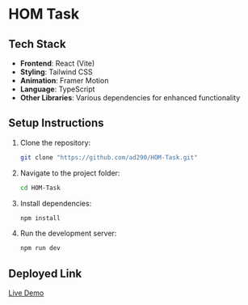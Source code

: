 # HOM Task

## Tech Stack
- **Frontend**: React (Vite)
- **Styling**: Tailwind CSS
- **Animation**: Framer Motion
- **Language**: TypeScript
- **Other Libraries**: Various dependencies for enhanced functionality

## Setup Instructions
1. Clone the repository:
   ```sh
   git clone "https://github.com/ad290/HOM-Task.git"
   ```
2. Navigate to the project folder:
   ```sh
   cd HOM-Task
   ```
3. Install dependencies:
   ```sh
   npm install
   ```
4. Run the development server:
   ```sh
   npm run dev
   ```

## Deployed Link
[Live Demo](https://homtask.netlify.app/)
